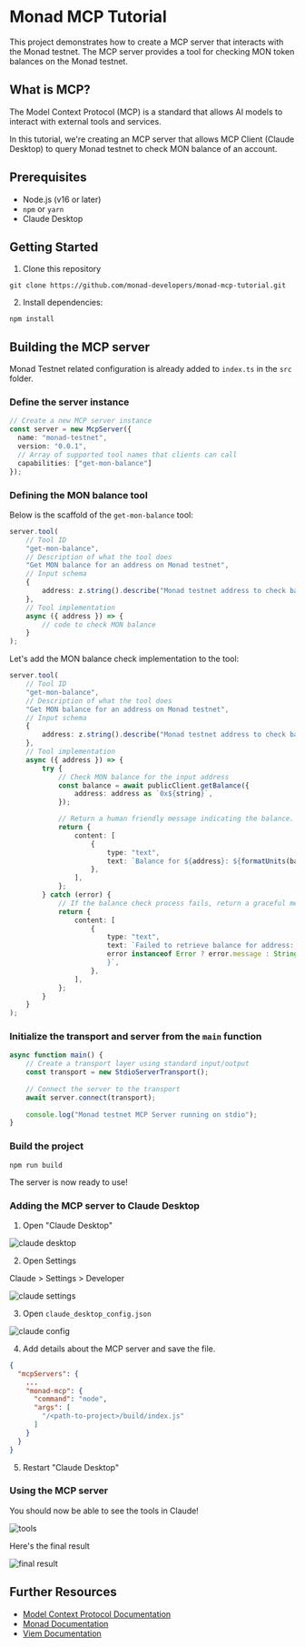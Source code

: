 # Monad MCP Tutorial

This project demonstrates how to create a MCP server that interacts with the Monad testnet. The MCP server provides a tool for checking MON token balances on the Monad testnet.

## What is MCP?

The Model Context Protocol (MCP) is a standard that allows AI models to interact with external tools and services. 

In this tutorial, we're creating an MCP server that allows MCP Client (Claude Desktop) to query Monad testnet to check MON balance of an account.

## Prerequisites

- Node.js (v16 or later)
- `npm` or `yarn`
- Claude Desktop

## Getting Started

1. Clone this repository

```shell
git clone https://github.com/monad-developers/monad-mcp-tutorial.git
```

2. Install dependencies:

```
npm install
```

## Building the MCP server

Monad Testnet related configuration is already added to `index.ts` in the `src` folder.

### Define the server instance

```ts
// Create a new MCP server instance
const server = new McpServer({
  name: "monad-testnet",
  version: "0.0.1",
  // Array of supported tool names that clients can call
  capabilities: ["get-mon-balance"]
});
```

### Defining the MON balance tool

Below is the scaffold of the `get-mon-balance` tool:

```ts
server.tool(
    // Tool ID 
    "get-mon-balance",
    // Description of what the tool does
    "Get MON balance for an address on Monad testnet",
    // Input schema
    {
        address: z.string().describe("Monad testnet address to check balance for"),
    },
    // Tool implementation
    async ({ address }) => {
        // code to check MON balance
    }
);
```

Let's add the MON balance check implementation to the tool:

```ts
server.tool(
    // Tool ID 
    "get-mon-balance",
    // Description of what the tool does
    "Get MON balance for an address on Monad testnet",
    // Input schema
    {
        address: z.string().describe("Monad testnet address to check balance for"),
    },
    // Tool implementation
    async ({ address }) => {
        try {
            // Check MON balance for the input address
            const balance = await publicClient.getBalance({
                address: address as `0x${string}`,
            });

            // Return a human friendly message indicating the balance.
            return {
                content: [
                    {
                        type: "text",
                        text: `Balance for ${address}: ${formatUnits(balance, 18)} MON`,
                    },
                ],
            };
        } catch (error) {
            // If the balance check process fails, return a graceful message back to the MCP client indicating a failure.
            return {
                content: [
                    {
                        type: "text",
                        text: `Failed to retrieve balance for address: ${address}. Error: ${
                        error instanceof Error ? error.message : String(error)
                        }`,
                    },
                ],
            };
        }
    }
);
```

### Initialize the transport and server from the `main` function

```ts
async function main() {
    // Create a transport layer using standard input/output
    const transport = new StdioServerTransport();
    
    // Connect the server to the transport
    await server.connect(transport);
    
    console.log("Monad testnet MCP Server running on stdio");
}
```

### Build the project

```shell
npm run build
```

The server is now ready to use!

### Adding the MCP server to Claude Desktop

1. Open "Claude Desktop"

![claude desktop](/static/1.png)

2. Open Settings

Claude > Settings > Developer

![claude settings](/static/claude_settings.gif)

3. Open `claude_desktop_config.json` 

![claude config](/static/config.gif)

4. Add details about the MCP server and save the file.

```json
{
  "mcpServers": {
    ...
    "monad-mcp": {
      "command": "node",
      "args": [
        "/<path-to-project>/build/index.js"
      ]
    }
  }
}
```

5. Restart "Claude Desktop"

### Using the MCP server

You should now be able to see the tools in Claude!

![tools](/static/tools.gif)

Here's the final result

![final result](/static/final_result.gif)

## Further Resources

- [Model Context Protocol Documentation](https://modelcontextprotocol.io/introduction)
- [Monad Documentation](https://docs.monad.xyz/)
- [Viem Documentation](https://viem.sh/)

